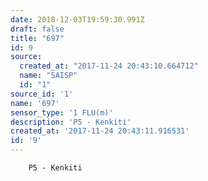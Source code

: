 ```yaml
---
date: 2018-12-03T19:59:30.991Z
draft: false
title: "697"
id: 9
source:
  created_at: "2017-11-24 20:43:10.664712"
  name: "SAISP"
  id: "1"
source_id: '1'
name: '697'
sensor_type: '1 FLU(m)'
description: 'P5 - Kenkiti'
created_at: '2017-11-24 20:43:11.916531'
id: '9'
---
```

		P5 - Kenkiti